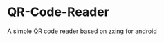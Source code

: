 # QR-Code-Reader
A simple QR code reader based on [zxing](https://github.com/zxing/zxing) for android
